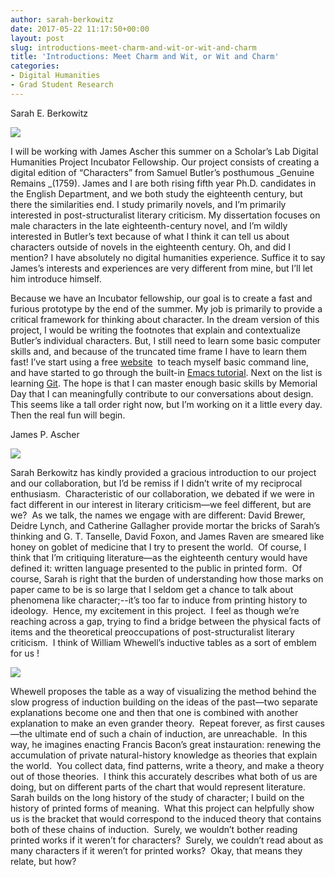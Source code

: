 ```yaml
---
author: sarah-berkowitz
date: 2017-05-22 11:17:50+00:00
layout: post
slug: introductions-meet-charm-and-wit-or-wit-and-charm
title: 'Introductions: Meet Charm and Wit, or Wit and Charm'
categories:
- Digital Humanities
- Grad Student Research
---
```


Sarah E. Berkowitz

![](http://static.scholarslab.org/wp-content/uploads/2017/05/Sarah-and-Layla1-300x300.jpg)

I will be working with James Ascher this summer on a Scholar’s Lab Digital Humanities Project Incubator Fellowship. Our project consists of creating a digital edition of “Characters” from Samuel Butler’s posthumous _Genuine Remains _(1759). James and I are both rising fifth year Ph.D. candidates in the English Department, and we both study the eighteenth century, but there the similarities end. I study primarily novels, and I’m primarily interested in post-structuralist literary criticism. My dissertation focuses on male characters in the late eighteenth-century novel, and I’m wildly interested in Butler’s text because of what I think it can tell us about characters outside of novels in the eighteenth century. Oh, and did I mention? I have absolutely no digital humanities experience. Suffice it to say James’s interests and experiences are very different from mine, but I’ll let him introduce himself.

Because we have an Incubator fellowship, our goal is to create a fast and furious prototype by the end of the summer. My job is primarily to provide a critical framework for thinking about character. In the dream version of this project, I would be writing the footnotes that explain and contextualize Butler’s individual characters. But, I still need to learn some basic computer skills and, and because of the truncated time frame I have to learn them fast! I’ve start using a free [website](https://learnpythonthehardway.org/book/appendixa.html)  to teach myself basic command line, and have started to go through the built-in [Emacs tutorial](https://www.gnu.org/software/emacs/). Next on the list is learning [Git](https://try.github.io/levels/1/challenges/1). The hope is that I can master enough basic skills by Memorial Day that I can meaningfully contribute to our conversations about design. This seems like a tall order right now, but I’m working on it a little every day. Then the real fun will begin.



James P. Ascher

![](http://static.scholarslab.org/wp-content/uploads/2017/05/Ascher-300x200.jpg)

Sarah Berkowitz has kindly provided a gracious introduction to our project and our collaboration, but I’d be remiss if I didn’t write of my reciprocal enthusiasm.  Characteristic of our collaboration, we debated if we were in fact different in our interest in literary criticism&mdash;we feel different, but are we?  As we talk, the names we engage with are different: David Brewer, Deidre Lynch, and Catherine Gallagher provide mortar the bricks of Sarah’s thinking and G. T. Tanselle, David Foxon, and James Raven are smeared like honey on goblet of medicine that I try to present the world.  Of course, I think that I’m critiquing literature&mdash;as the eighteenth century would have defined it: written language presented to the public in printed form.  Of course, Sarah is right that the burden of understanding how those marks on paper came to be is so large that I seldom get a chance to talk about phenomena like character;--it’s too far to induce from printing history to ideology.  Hence, my excitement in this project.  I feel as though we’re reaching across a gap, trying to find a bridge between the physical facts of items and the theoretical preoccupations of post-structuralist literary criticism.  I think of William Whewell’s inductive tables as a sort of emblem for us !

![](http://static.scholarslab.org/wp-content/uploads/2017/05/Inductive-Table-300x181.png)

Whewell proposes the table as a way of visualizing the method behind the slow progress of induction building on the ideas of the past&mdash;two separate explanations become one and then that one is combined with another explanation to make an even grander theory.  Repeat forever, as first causes&mdash;the ultimate end of such a chain of induction, are unreachable.  In this way, he imagines enacting Francis Bacon’s great instauration: renewing the accumulation of private natural-history knowledge as theories that explain the world.  You collect data, find patterns, write a theory, and make a theory out of those theories.  I think this accurately describes what both of us are doing, but on different parts of the chart that would represent literature.  Sarah builds on the long history of the study of character; I build on the history of printed forms of meaning.  What this project can helpfully show us is the bracket that would correspond to the induced theory that contains both of these chains of induction.  Surely, we wouldn’t bother reading printed works if it weren’t for characters?  Surely, we couldn’t read about as many characters if it weren’t for printed works?  Okay, that means they relate, but how?
